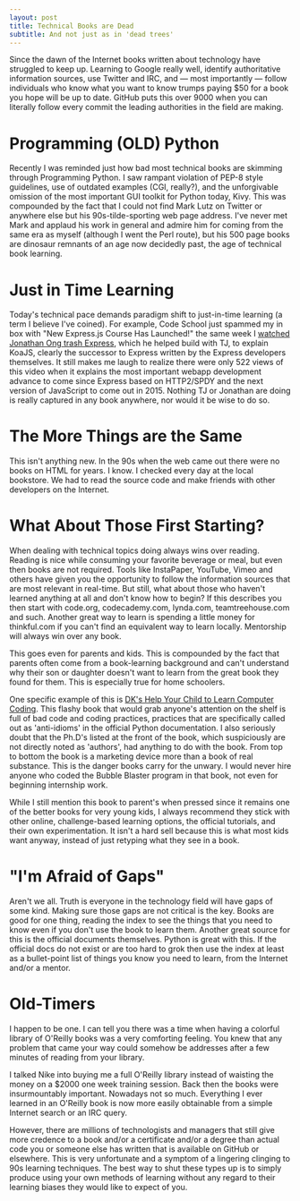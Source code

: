 ```yaml
---
layout: post
title: Technical Books are Dead
subtitle: And not just as in 'dead trees'
---
```


Since the dawn of the Internet books written about technology have
struggled to keep up. Learning to Google really well, identify
authoritative information sources, use Twitter and IRC, and &mdash;
most importantly &mdash; follow individuals who know what you want
to know trumps paying $50 for a book you hope will be up to date.
GitHub puts this over 9000 when you can literally follow every
commit the leading authorities in the field are making.

# Programming (OLD) Python

Recently I was reminded just how bad most technical books are
skimming through Programming Python. I saw rampant violation of
PEP-8 style guidelines, use of outdated examples (CGI, really?),
and the unforgivable omission of the most important GUI toolkit for
Python today, Kivy. This was compounded by the fact that I could
not find Mark Lutz on Twitter or anywhere else but his 90s-tilde-sporting
web page address. I've never met Mark and applaud his work in general
and admire him for coming from the same era as myself (although I
went the Perl route), but his 500 page books are dinosaur remnants
of an age now decidedly past, the age of technical book learning.

# Just in Time Learning

Today's technical pace demands paradigm shift to just-in-time
learning (a term I believe I've coined). For example, Code School
just spammed my in box with "New Express.js Course Has Launched!"
the same week I [watched Jonathan Ong trash
Express](http://youtu.be/bNVcVx8TfPc), which he helped build with
TJ, to explain KoaJS, clearly the successor to Express written by
the Express developers themselves. It still makes me laugh to realize
there were only 522 views of this video when it explains the most
important webapp development advance to come since Express based
on HTTP2/SPDY and the next version of JavaScript to come out in
2015. Nothing TJ or Jonathan are doing is really captured in any
book anywhere, nor would it be wise to do so.

# The More Things are the Same

This isn't anything new. In the 90s when the web came out there
were no books on HTML for years. I know. I checked every day at the
local bookstore.  We had to read the source code and make friends
with other developers on the Internet.

# What About Those First Starting?

When dealing with technical topics doing always wins over reading.
Reading is nice while consuming your favorite beverage or meal, but
even then books are not required. Tools like InstaPaper, YouTube,
Vimeo and others have given you the opportunity to follow the
information sources that are most relevant in real-time. But still,
what about those who haven't learned anything at all and don't know
how to begin? If this describes you then start with code.org,
codecademy.com, lynda.com, teamtreehouse.com and such. Another great
way to learn is spending a little money for thinkful.com if you
can't find an equivalent way to learn locally.  Mentorship will
always win over any book.

This goes even for parents and kids. This is compounded by the fact that
parents often come from a book-learning background and can't understand why
their son or daughter doesn't want to learn from the great book they found
for them. This is especially true for home schoolers. 

One specific example of this is [DK's Help Your Child to Learn
Computer
Coding](https://github.com/skilstak/dk-help-your-kids-with-computer-coding).
This flashy book that would grab anyone's attention on the shelf
is full of bad code and coding practices, practices that are
specifically called out as 'anti-idioms' in the official Python
documentation. I also seriously doubt that the Ph.D's listed at the
front of the book, which suspiciously are not directly noted as
'authors', had anything to do with the book. From top to bottom the
book is a marketing device more than a book of real substance. This
is the danger books carry for the unwary. I would never hire anyone
who coded the Bubble Blaster program in that book, not even for
beginning internship work. 

While I still mention this book to parent's when pressed since it
remains one of the better books for very young kids, I always
recommend they stick with other online, challenge-based learning
options, the official tutorials, and their own experimentation. It isn't
a hard sell because this is what most kids want anyway, instead of just
retyping what they see in a book.

# "I'm Afraid of Gaps"

Aren't we all. Truth is everyone in the technology field will have gaps of
some kind. Making sure those gaps are not critical is the key. Books are
good for one thing, reading the index to see the things that you need to
know even if you don't use the book to learn them. Another great source for
this is the official documents themselves. Python is great with this. If the
official docs do not exist or are too hard to grok then use the index at
least as a bullet-point list of things you know you need to learn, from the
Internet and/or a mentor.

# Old-Timers

I happen to be one. I can tell you there was a time when having a
colorful library of O'Reilly books was a very comforting feeling.
You knew that any problem that came your way could somehow be
addresses after a few minutes of reading from your library.

I talked Nike into buying me a full O'Reilly library instead of
waisting the money on a $2000 one week training session. Back then the books
were insurmountably important. Nowadays not so much. Everything I ever
learned in an O'Reilly book is now more easily obtainable from a simple
Internet search or an IRC query.

However, there are millions of technologists and managers that still
give more credence to a book and/or a certificate and/or a degree
than actual code you or someone else has written that is available
on GitHub or elsewhere. This is very unfortunate and a symptom of
a lingering clinging to 90s learning techniques. The best way to
shut these types up is to simply produce using your own methods of
learning without any regard to their learning biases they would
like to expect of you.
